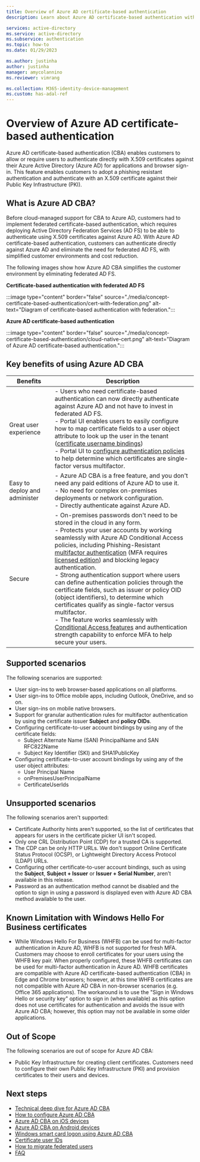 ```yaml
---
title: Overview of Azure AD certificate-based authentication 
description: Learn about Azure AD certificate-based authentication without federation

services: active-directory
ms.service: active-directory
ms.subservice: authentication
ms.topic: how-to
ms.date: 01/29/2023

ms.author: justinha
author: justinha
manager: amycolannino
ms.reviewer: vimrang

ms.collection: M365-identity-device-management
ms.custom: has-adal-ref
---
```


# Overview of Azure AD certificate-based authentication

Azure AD certificate-based authentication (CBA) enables customers to allow or require users to authenticate directly with X.509 certificates against their Azure Active Directory (Azure AD) for applications and browser sign-in. 
This feature enables customers to adopt a phishing resistant authentication and authenticate with an X.509 certificate against their Public Key Infrastructure (PKI).

## What is Azure AD CBA?

Before cloud-managed support for CBA to Azure AD, customers had to implement federated certificate-based authentication, which requires deploying Active Directory Federation Services (AD FS) to be able to authenticate using X.509 certificates against Azure AD. With Azure AD certificate-based authentication, customers can authenticate directly against Azure AD and eliminate the need for federated AD FS, with simplified customer environments and cost reduction.

The following images show how Azure AD CBA simplifies the customer environment by eliminating federated AD FS. 

**Certificate-based authentication with federated AD FS**

:::image type="content" border="false" source="./media/concept-certificate-based-authentication/cert-with-federation.png" alt-text="Diagram of certificate-based authentication with federation.":::

**Azure AD certificate-based authentication**

:::image type="content" border="false" source="./media/concept-certificate-based-authentication/cloud-native-cert.png" alt-text="Diagram of Azure AD certificate-based authentication.":::


## Key benefits of using Azure AD CBA

| Benefits | Description |
|---------|---------|
| Great user experience |- Users who need certificate-based authentication can now directly authenticate against Azure AD and not have to invest in federated AD FS.<br>- Portal UI enables users to easily configure how to map certificate fields to a user object attribute to look up the user in the tenant ([certificate username bindings](concept-certificate-based-authentication-technical-deep-dive.md#understanding-the-username-binding-policy))<br>- Portal UI to [configure authentication policies](concept-certificate-based-authentication-technical-deep-dive.md#understanding-the-authentication-binding-policy) to help determine which certificates are single-factor versus multifactor. |
| Easy to deploy and administer |- Azure AD CBA is a free feature, and you don't need any paid editions of Azure AD to use it. <br>- No need for complex on-premises deployments or network configuration.<br>- Directly authenticate against Azure AD. |
| Secure |- On-premises passwords don't need to be stored in the cloud in any form.<br>- Protects your user accounts by working seamlessly with Azure AD Conditional Access policies, including Phishing-Resistant [multifactor authentication](concept-mfa-howitworks.md) (MFA requires [licensed edition](concept-mfa-licensing.md)) and blocking legacy authentication.<br>- Strong authentication support where users can define authentication policies through the certificate fields, such as issuer or policy OID (object identifiers), to determine which certificates qualify as single-factor versus multifactor.<br>- The feature works seamlessly with [Conditional Access features](../conditional-access/overview.md) and authentication strength capability to enforce MFA to help secure your users. |


## Supported scenarios

The following scenarios are supported:

- User sign-ins to web browser-based applications on all platforms.
- User sign-ins to Office mobile apps, including Outlook, OneDrive, and so on.
- User sign-ins on mobile native browsers.
- Support for granular authentication rules for multifactor authentication by using the certificate issuer **Subject** and **policy OIDs**.
- Configuring certificate-to-user account bindings by using any of the certificate fields:
  - Subject Alternate Name (SAN) PrincipalName and SAN RFC822Name
  - Subject Key Identifier (SKI) and SHA1PublicKey
- Configuring certificate-to-user account bindings by using any of the user object attributes:
  - User Principal Name
  - onPremisesUserPrincipalName
  - CertificateUserIds

## Unsupported scenarios

The following scenarios aren't supported:

- Certificate Authority hints aren't supported, so the list of certificates that appears for users in the certificate picker UI isn't scoped.
- Only one CRL Distribution Point (CDP) for a trusted CA is supported.
- The CDP can be only HTTP URLs. We don't support Online Certificate Status Protocol (OCSP), or Lightweight Directory Access Protocol (LDAP) URLs.
- Configuring other certificate-to-user account bindings, such as using the **Subject**, **Subject + Issuer** or **Issuer + Serial Number**, aren’t available in this release.
- Password as an authentication method cannot be disabled and the option to sign in using a password is displayed even with Azure AD CBA method available to the user.

## Known Limitation with Windows Hello For Business certificates

- While Windows Hello For Business (WHFB) can be used for multi-factor authentication in Azure AD, WHFB is not supported for fresh MFA. Customers may choose to enroll certificates for your users using the WHFB key pair.  When properly configured, these WHFB certificates can be used for multi-factor authentication in Azure AD. WHFB certificates are compatible with Azure AD certificate-based authentication (CBA) in Edge and Chrome browsers; however, at this time WHFB certificates are not compatible with Azure AD CBA in non-browser scenarios (e.g. Office 365 applications). The workaround is to use the "Sign in Windows Hello or security key" option to sign in (when available) as this option does not use certificates for authentication and avoids the issue with Azure AD CBA; however, this option may not be available in some older applications.

## Out of Scope

The following scenarios are out of scope for Azure AD CBA:

- Public Key Infrastructure for creating client certificates. Customers need to configure their own Public Key Infrastructure (PKI) and provision certificates to their users and devices. 

## Next steps

- [Technical deep dive for Azure AD CBA](concept-certificate-based-authentication-technical-deep-dive.md)
- [How to configure Azure AD CBA](how-to-certificate-based-authentication.md)
- [Azure AD CBA on iOS devices](concept-certificate-based-authentication-mobile-ios.md)
- [Azure AD CBA on Android devices](concept-certificate-based-authentication-mobile-android.md)
- [Windows smart card logon using Azure AD CBA](concept-certificate-based-authentication-smartcard.md)
- [Certificate user IDs](concept-certificate-based-authentication-certificateuserids.md)
- [How to migrate federated users](concept-certificate-based-authentication-migration.md)
- [FAQ](certificate-based-authentication-faq.yml)

